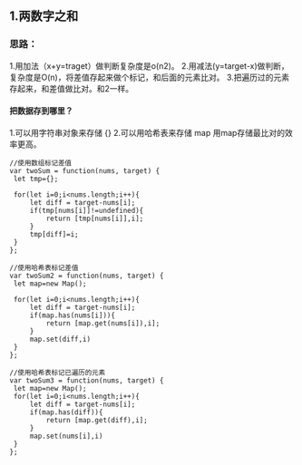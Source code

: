 ## 1.两数字之和

### 思路：
   1.用加法（x+y=traget）做判断复杂度是o(n2)。
   2.用减法(y=target-x)做判断，复杂度是O(n)，将差值存起来做个标记，和后面的元素比对。
   3.把遍历过的元素存起来，和差值做比对。和2一样。
#### 把数据存到哪里？
   1.可以用字符串对象来存储 {}
   2.可以用哈希表来存储 map
   用map存储最比对的效率更高。
   
   ```
   //使用数组标记差值
 var twoSum = function(nums, target) {
    let tmp={};
    
    for(let i=0;i<nums.length;i++){
        let diff = target-nums[i];
        if(tmp[nums[i]]!=undefined){
            return [tmp[nums[i]],i];
        }
        tmp[diff]=i;
    }
};

//使用哈希表标记差值
var twoSum2 = function(nums, target) {
    let map=new Map();
    
    for(let i=0;i<nums.length;i++){
        let diff = target-nums[i];
        if(map.has(nums[i])){
            return [map.get(nums[i]),i];
        }
        map.set(diff,i)
    }
};

//使用哈希表标记已遍历的元素
var twoSum3 = function(nums, target) {
    let map=new Map();
    for(let i=0;i<nums.length;i++){
        let diff = target-nums[i];
        if(map.has(diff)){
            return [map.get(diff),i];
        }
        map.set(nums[i],i)
    }
};
   ```
   

